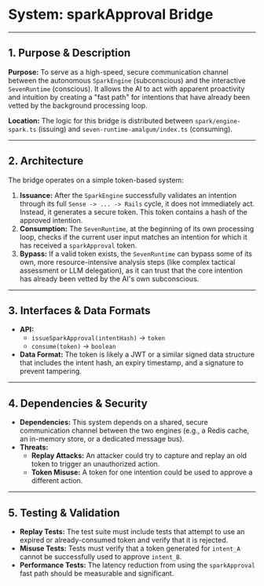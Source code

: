 # System: sparkApproval Bridge

---

## 1. Purpose & Description

**Purpose:** To serve as a high-speed, secure communication channel between the autonomous `SparkEngine` (subconscious) and the interactive `SevenRuntime` (conscious). It allows the AI to act with apparent proactivity and intuition by creating a "fast path" for intentions that have already been vetted by the background processing loop.

**Location:** The logic for this bridge is distributed between `spark/engine-spark.ts` (issuing) and `seven-runtime-amalgum/index.ts` (consuming).

---

## 2. Architecture

The bridge operates on a simple token-based system:

1.  **Issuance:** After the `SparkEngine` successfully validates an intention through its full `Sense -> ... -> Rails` cycle, it does not immediately act. Instead, it generates a secure token. This token contains a hash of the approved intention.
2.  **Consumption:** The `SevenRuntime`, at the beginning of its own processing loop, checks if the current user input matches an intention for which it has received a `sparkApproval` token.
3.  **Bypass:** If a valid token exists, the `SevenRuntime` can bypass some of its own, more resource-intensive analysis steps (like complex tactical assessment or LLM delegation), as it can trust that the core intention has already been vetted by the AI's own subconscious.

---

## 3. Interfaces & Data Formats

*   **API:**
    *   `issueSparkApproval(intentHash)` -> `token`
    *   `consume(token)` -> `boolean`
*   **Data Format:** The token is likely a JWT or a similar signed data structure that includes the intent hash, an expiry timestamp, and a signature to prevent tampering.

---

## 4. Dependencies & Security

*   **Dependencies:** This system depends on a shared, secure communication channel between the two engines (e.g., a Redis cache, an in-memory store, or a dedicated message bus).
*   **Threats:**
    *   **Replay Attacks:** An attacker could try to capture and replay an old token to trigger an unauthorized action.
    *   **Token Misuse:** A token for one intention could be used to approve a different action.

---

## 5. Testing & Validation

*   **Replay Tests:** The test suite must include tests that attempt to use an expired or already-consumed token and verify that it is rejected.
*   **Misuse Tests:** Tests must verify that a token generated for `intent_A` cannot be successfully used to approve `intent_B`.
*   **Performance Tests:** The latency reduction from using the `sparkApproval` fast path should be measurable and significant.
